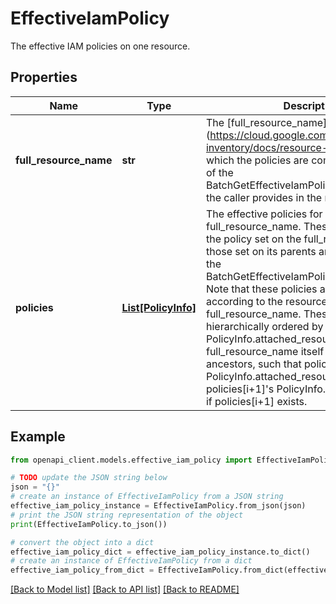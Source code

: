 # EffectiveIamPolicy

The effective IAM policies on one resource.

## Properties

Name | Type | Description | Notes
------------ | ------------- | ------------- | -------------
**full_resource_name** | **str** | The [full_resource_name] (https://cloud.google.com/asset-inventory/docs/resource-name-format) for which the policies are computed. This is one of the BatchGetEffectiveIamPoliciesRequest.names the caller provides in the request. | [optional] 
**policies** | [**List[PolicyInfo]**](PolicyInfo.md) | The effective policies for the full_resource_name. These policies include the policy set on the full_resource_name and those set on its parents and ancestors up to the BatchGetEffectiveIamPoliciesRequest.scope. Note that these policies are not filtered according to the resource type of the full_resource_name. These policies are hierarchically ordered by PolicyInfo.attached_resource starting from full_resource_name itself to its parents and ancestors, such that policies[i]&#39;s PolicyInfo.attached_resource is the child of policies[i+1]&#39;s PolicyInfo.attached_resource, if policies[i+1] exists. | [optional] 

## Example

```python
from openapi_client.models.effective_iam_policy import EffectiveIamPolicy

# TODO update the JSON string below
json = "{}"
# create an instance of EffectiveIamPolicy from a JSON string
effective_iam_policy_instance = EffectiveIamPolicy.from_json(json)
# print the JSON string representation of the object
print(EffectiveIamPolicy.to_json())

# convert the object into a dict
effective_iam_policy_dict = effective_iam_policy_instance.to_dict()
# create an instance of EffectiveIamPolicy from a dict
effective_iam_policy_from_dict = EffectiveIamPolicy.from_dict(effective_iam_policy_dict)
```
[[Back to Model list]](../README.md#documentation-for-models) [[Back to API list]](../README.md#documentation-for-api-endpoints) [[Back to README]](../README.md)


